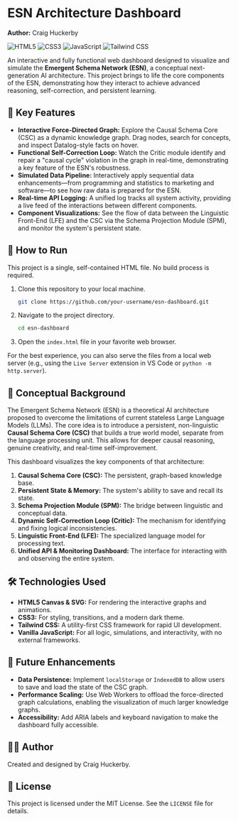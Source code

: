 # ESN Architecture Dashboard

**Author:** Craig Huckerby

![HTML5](https://img.shields.io/badge/HTML5-E34F26?style=for-the-badge&logo=html5&logoColor=white)
![CSS3](https://img.shields.io/badge/CSS3-1572B6?style=for-the-badge&logo=css3&logoColor=white)
![JavaScript](https://img.shields.io/badge/JavaScript-F7DF1E?style=for-the-badge&logo=javascript&logoColor=black)
![Tailwind CSS](https://img.shields.io/badge/Tailwind_CSS-38B2AC?style=for-the-badge&logo=tailwind-css&logoColor=white)

An interactive and fully functional web dashboard designed to visualize and simulate the **Emergent Schema Network (ESN)**, a conceptual next-generation AI architecture. This project brings to life the core components of the ESN, demonstrating how they interact to achieve advanced reasoning, self-correction, and persistent learning.

## 🌟 Key Features

-   **Interactive Force-Directed Graph:** Explore the Causal Schema Core (CSC) as a dynamic knowledge graph. Drag nodes, search for concepts, and inspect Datalog-style facts on hover.
-   **Functional Self-Correction Loop:** Watch the Critic module identify and repair a "causal cycle" violation in the graph in real-time, demonstrating a key feature of the ESN's robustness.
-   **Simulated Data Pipeline:** Interactively apply sequential data enhancements—from programming and statistics to marketing and software—to see how raw data is prepared for the ESN.
-   **Real-time API Logging:** A unified log tracks all system activity, providing a live feed of the interactions between different components.
-   **Component Visualizations:** See the flow of data between the Linguistic Front-End (LFE) and the CSC via the Schema Projection Module (SPM), and monitor the system's persistent state.

## 🚀 How to Run

This project is a single, self-contained HTML file. No build process is required.

1.  Clone this repository to your local machine.
    ```bash
    git clone https://github.com/your-username/esn-dashboard.git
    ```
2.  Navigate to the project directory.
    ```bash
    cd esn-dashboard
    ```
3.  Open the `index.html` file in your favorite web browser.

For the best experience, you can also serve the files from a local web server (e.g., using the `Live Server` extension in VS Code or `python -m http.server`).

## 🧠 Conceptual Background

The Emergent Schema Network (ESN) is a theoretical AI architecture proposed to overcome the limitations of current stateless Large Language Models (LLMs). The core idea is to introduce a persistent, non-linguistic **Causal Schema Core (CSC)** that builds a true world model, separate from the language processing unit. This allows for deeper causal reasoning, genuine creativity, and real-time self-improvement.

This dashboard visualizes the key components of that architecture:

1.  **Causal Schema Core (CSC):** The persistent, graph-based knowledge base.
2.  **Persistent State & Memory:** The system's ability to save and recall its state.
3.  **Schema Projection Module (SPM):** The bridge between linguistic and conceptual data.
4.  **Dynamic Self-Correction Loop (Critic):** The mechanism for identifying and fixing logical inconsistencies.
5.  **Linguistic Front-End (LFE):** The specialized language model for processing text.
6.  **Unified API & Monitoring Dashboard:** The interface for interacting with and observing the entire system.

## 🛠️ Technologies Used

-   **HTML5 Canvas & SVG:** For rendering the interactive graphs and animations.
-   **CSS3:** For styling, transitions, and a modern dark theme.
-   **Tailwind CSS:** A utility-first CSS framework for rapid UI development.
-   **Vanilla JavaScript:** For all logic, simulations, and interactivity, with no external frameworks.

## 🔮 Future Enhancements

-   **Data Persistence:** Implement `localStorage` or `IndexedDB` to allow users to save and load the state of the CSC graph.
-   **Performance Scaling:** Use Web Workers to offload the force-directed graph calculations, enabling the visualization of much larger knowledge graphs.
-   **Accessibility:** Add ARIA labels and keyboard navigation to make the dashboard fully accessible.

## 👨‍💻 Author

Created and designed by Craig Huckerby.

## 📄 License

This project is licensed under the MIT License. See the `LICENSE` file for details.
